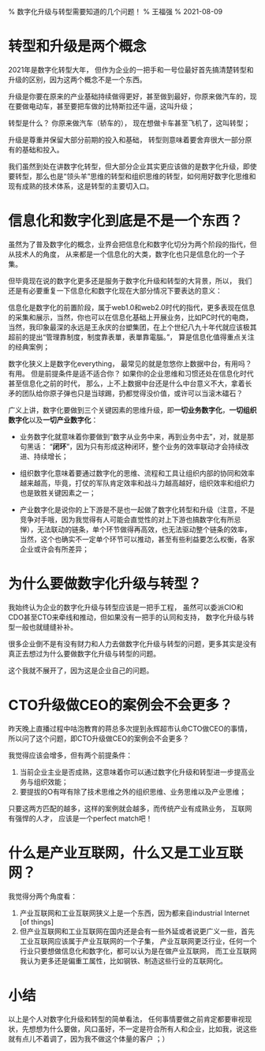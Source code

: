 % 数字化升级与转型需要知道的几个问题！
% 王福强
% 2021-08-09


# 转型和升级是两个概念

2021年是数字化转型大年， 但作为企业的一把手和一号位最好首先搞清楚转型和升级的区别，因为这两个概念不是一个东西。

升级是你要在原来的产业基础持续做得更好，甚至做到最好，你原来做汽车的，现在要做电动车，甚至要把车做的比特斯拉还牛逼，这叫升级；

转型是什么？ 你原来做汽车（轿车的）， 现在想做卡车甚至飞机了，这叫转型；

升级是尊重并保留大部分前期的投入和基础， 转型则意味着要舍弃很大一部分原有的基础和投入。

我们虽然到处在讲数字化转型，但大部分企业其实更应该做的是数字化升级，即使要转型，那么也是“领头羊”思维的转型和组织思维的转型，如何用好数字化思维和现有成熟的技术体系，这是转型的主要切入口。

# 信息化和数字化到底是不是一个东西？

虽然为了普及数字化的概念，业界会把信息化和数字化切分为两个阶段的指代，但从技术人的角度， 从来都是一个信息化的大类，数字化也只是信息化的一个子集。 

但毕竟现在说的数字化更多还是服务于数字化升级和转型的大背景，所以， 我们还是有必要重复一下信息化和数字化现在大部分情况下要表达的意义：

信息化是数字化的前置阶段，属于web1.0和web2.0时代的指代，更多表现在信息的采集和展示，当然，你也可以在信息化基础上开展业务，比如PC时代的电商，当然，我印象最深的永远是王永庆的台塑集团，在上个世纪八九十年代就应该极其超前的提出“管理靠制度，制度靠表單，表單靠電腦。”， 算是信息化值得重点关注的经典案例；

数字化狭义上是数字化everything， 最常见的就是忽悠你上数据中台，有用吗？有用。 但是前提条件是适不适合你？ 如果你的企业思维和习惯还处在信息化时代甚至信息化之前的时代， 那么，上不上数据中台还是什么中台意义不大，拿着长矛的团队给你原子弹也只是当球踢，扔都觉得没价值，或许可以当滚木礌石？

广义上讲，数字化要做到三个关键因素的思维升级，即**一切业务数字化**，**一切组织数字化**以及**一切产业数字化**：

- 业务数字化就意味着你要做到“数字从业务中来，再到业务中去”，对，就是那句黑话： “**闭环**”，因为只有形成这种闭环，整个业务的效率联动才会持续改进、持续增长；

- 组织数字化意味着要通过数字化的思维、流程和工具让组织内部的协同和效率越来越高，毕竟，打仗的军队肯定效率和战斗力越高越好，组织效率和组织力也是致胜关键因素之一；

- 产业数字化是说你的上下游是不是也一起做了数字化转型和升级（注意，不是竞争对手哦，因为我觉得有人可能会直觉性的对上下游也搞数字化有所忌惮），无法联动的链条，单个环节做得再高效，也无法驱动整个链条的效率，当然，这个也确实不一定单个环节可以推动，甚至有些利益要怎么权衡，各家企业或许会有所差异；


# 为什么要做数字化升级与转型？

我始终认为企业的数字化升级与转型应该是一把手工程， 虽然可以委派CIO和CDO甚至CTO来牵线和推动，但如果没有一把手的认同和支持， 数字化升级与转型一般也就缝缝补补。

很多企业倒不是有没有财力和人力去做数字化升级与转型的问题，更多其实是没有真正去想过为什么要做数字化升级与转型的问题。

这个我就不展开了，因为这是企业自己的问题。


# CTO升级做CEO的案例会不会更多？

昨天晚上直播过程中咕泡教育的蒋总多次提到永辉超市认命CTO做CEO的事情，所以问了这个问题，即CTO升级做CEO的案例会不会更多？

我觉得应该会增多，但有两个前提条件：

1. 当前企业主业是否成熟，这意味着你可以通过数字化升级和转型进一步提高业务与组织效能；
2. 要提拔的O有咩有除了技术思维之外的组织思维、业务思维以及产业思维；

只要这两方匹配的越多，这样的案例就会越多，而传统产业有成熟业务， 互联网有强悍的人才， 应该是一个perfect match吧！


# 什么是产业互联网，什么又是工业互联网？

我觉得分两个角度看：

1. 产业互联网和工业互联网狭义上是一个东西，因为都来自industrial Internet \[of things\]
2. 但产业互联网和工业互联网在国内还是会有一些外延或者说更广义一些，首先工业互联网应该属于产业互联网的一个子集， 产业互联网更泛行业，任何一个行业只要想做信息化和数字化，都可以认为是在做产业互联网， 而工业互联网我认为更多还是偏重工属性，比如钢铁、制造这些行业的互联网化。

# 小结

以上是个人对数字化升级和转型的简单看法， 任何事情要做之前肯定都要审视现状，先想想为什么要做，风口虽好，不一定是符合所有人和企业，比如我，说这些就有点儿不着调了，因为我不做这个体量的客户 ；）






